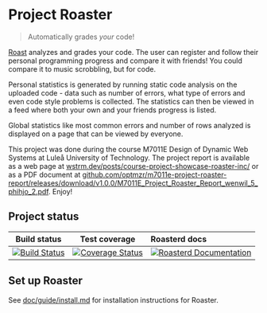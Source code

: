 Project Roaster
===============
> Automatically grades _your_ code!

[Roast](https://roast.software) analyzes and grades your code. The user can
register and follow their personal programming progress and compare it with
friends! You could compare it to music scrobbling, but for code.

Personal statistics is generated by running static code analysis on the uploaded
code - data such as number of errors, what type of errors and even code style
problems is collected. The statistics can then be viewed in a feed where both
your own and your friends progress is listed.

Global statistics like most common errors and number of rows analyzed is
displayed on a page that can be viewed by everyone.

This project was done during the course M7011E Design of Dynamic Web Systems at
Luleå University of Technology. The project report is available as a web page at
[wstrm.dev/posts/course-project-showcase-roaster-inc/](https://wstrm.dev/posts/course-project-showcase-roaster-inc/)
or as a PDF document at
[github.com/optmzr/m7011e-project-roaster-report/releases/download/v1.0.0/M7011E_Project_Roaster_Report_wenwil_5_phihjo_2.pdf](https://github.com/optmzr/m7011e-project-roaster-report/releases/download/v1.0.0/M7011E_Project_Roaster_Report_wenwil_5_phihjo_2.pdf).
Enjoy!

## Project status
| Build status | Test coverage | Roasterd docs |
|:------------:|:-------------:|:--------------|
| [![Build Status](https://travis-ci.org/LuleaUniversityOfTechnology/2018-project-roaster.svg?branch=master)](https://travis-ci.org/LuleaUniversityOfTechnology/2018-project-roaster) | [![Coverage Status](https://coveralls.io/repos/github/LuleaUniversityOfTechnology/2018-project-roaster/badge.svg)](https://coveralls.io/github/LuleaUniversityOfTechnology/2018-project-roaster) | [![Roasterd Documentation](https://godoc.org/github.com/LuleaUniversityOfTechnology/2018-project-roaster?status.svg)](https://godoc.org/github.com/LuleaUniversityOfTechnology/2018-project-roaster) |

## Set up Roaster
See [doc/guide/install.md](doc/guide/install.md) for installation instructions
for Roaster.
